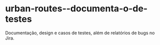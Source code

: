 # urban-routes--documenta-o-de-testes
Documentação, design e casos de testes, além de relatórios de bugs no Jira.
